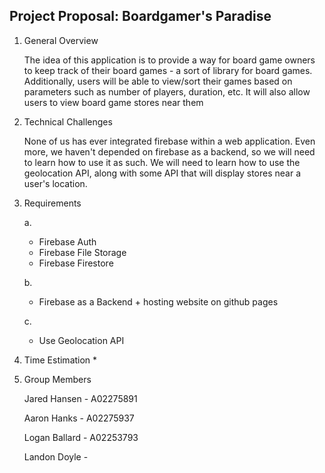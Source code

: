 ## Project Proposal: Boardgamer's Paradise

1. General Overview

    The idea of this application is to provide a way for board game owners to keep track of their board games - a sort of library for board games. Additionally, users will be able to view/sort their games based on parameters such as number of players, duration, etc. It will also allow users to view board game stores near them

2. Technical Challenges

    None of us has ever integrated firebase within a web application. Even more, we haven't depended on firebase as a backend, so we will need to learn how to use it as such. We will need to learn how to use the geolocation API, along with some API that will display stores near a user's location.

3. Requirements

    a. 
    * Firebase Auth
    * Firebase File Storage
    * Firebase Firestore

    b. 
    * Firebase as a Backend + hosting website on github pages

    c. 
    * Use Geolocation API

4. Time Estimation
    * 

5. Group Members

    Jared Hansen - A02275891

    Aaron Hanks - A02275937

    Logan Ballard - A02253793

    Landon Doyle - 
